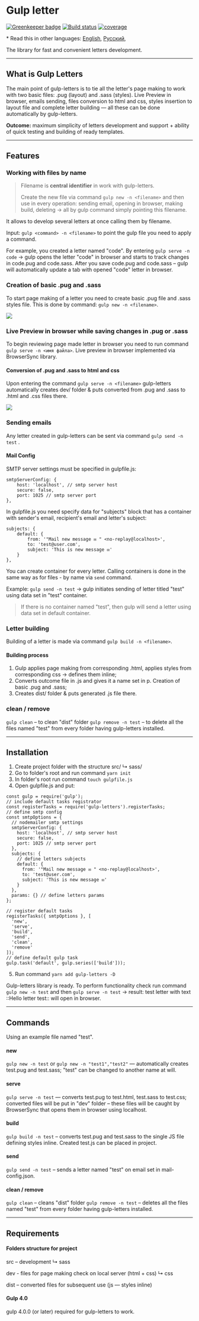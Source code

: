 # Gulp letter

[![Greenkeeper badge](https://badges.greenkeeper.io/andreymaznyak/gulp-letters.svg)](https://greenkeeper.io/)
[![Build status](https://travis-ci.org/andreymaznyak/gulp-letters.svg?branch=master)](https://travis-ci.org/andreymaznyak/gulp-letters)
[![coverage](https://codecov.io/gh/andreymaznyak/gulp-letters/branch/master/graph/badge.svg)](https://codecov.io/gh/andreymaznyak/gulp-letters)

\* Read this in other languages: [English](README.md), [Русский](README.ru.md),


The library for fast and convenient letters development.

- - - -

## What is Gulp Letters
The main point of gulp-letters is to tie all the letter's page making to work with two basic files: .pug (layout) and .sass (styles).
Live Preview in browser, emails sending, files conversion to html and css, styles insertion to layout file and complete letter building — all these can be done automatically by gulp-letters.

**Outcome:** maximum simplicity of letters development and support + ability of quick testing and building of ready templates.

- - - -

## Features

### Working with files by name

> Filename is **central identifier** in work with gulp-letters.  
>   
> Create the new file via command `gulp new -n <filename>`  and then use <filename> in every operation:  sending email, opening in browser, making build, deleting → all by gulp command simply pointing this filename.  

It allows to develop several letters at once calling them by filename.

Input: `gulp <command> -n <filename>`  to point the gulp file you need to apply a command.

For example, you created a letter named "code". By entering `gulp serve -n code` → gulp opens the letter "code" in browser and starts to track changes in code.pug and code.sass. After you save code.pug and code.sass – gulp will automatically update a tab with opened "code" letter in browser.

### Creation of basic .pug and .sass
To start page making of a letter you need to create basic .pug file and .sass styles file. This is done by command: 
`gulp new -n <filename>`. 

![](https://2.downloader.disk.yandex.ru/disk/516dc8f045902feb3bd57b4a97779b330ea5fda60cc63186c64d6bf524867761/5a7ae5f7/2ARVim4y-a6CucIAG6v67E24rqPXQEgq-0-_6oay5jmoLOcdHumhQz4vE3OlXKPBHwORYQLdLry7mxS0mbgQ6w%3D%3D?uid=0&filename=2018-02-07%2015.32.43.gif&disposition=inline&hash=&limit=0&content_type=image%2Fgif&fsize=39166&hid=016151aa5e4837f1780f689180acc5ed&media_type=image&tknv=v2&etag=97907788cdb5c1e4ae5bcc02076cee7e)

### Live Preview in browser while saving changes in .pug or .sass
To begin reviewing page made letter in browser you need to run command `gulp serve -n <имя файла>`. Live preview in browser implemented via BrowserSync library.

#### Conversion of .pug and .sass to html and css
Upon entering the command  `gulp serve -n <filename>`  gulp-letters automatically creates dev/ folder & puts converted from .pug and .sass to .html and .css files there.

![](https://1.downloader.disk.yandex.ru/disk/7c66857c18422903245e3731d481f6455960f9488f1ec4e5e9c8d1b409ec2937/5a7ae659/2ARVim4y-a6CucIAG6v67F3DMmsByVSJ-JqHwD-57CsMXdIkIv4w4YCOropc4xt7eU8hs7E7FxWX6zZvOhVTlw%3D%3D?uid=0&filename=2018-02-07%2015.53.21.gif&disposition=inline&hash=&limit=0&content_type=image%2Fgif&fsize=154337&hid=1e5801ca789854d808dd450ff1d08c90&media_type=image&tknv=v2&etag=857ab1293211688b2e823a16496db662)

### Sending emails
Any letter created in gulp-letters can be sent via command `gulp send -n test` .

#### Mail Config
SMTP server settings must be specified in gulpfile.js:
```
smtpServerConfig: {
	host: 'localhost', // smtp server host
	secure: false,
	port: 1025 // smtp server port
},
```

In gulpfile.js you need specify data for "subjects" block that has a container with sender's email, recipient's email and letter's subject:
```
subjects: {
	default: {
  		from: '"Mail new message ✉️ " <no-replay@localhost>',
		to: 'test@user.com',
		subject: 'This is new message ✉️'
	}
},
```

You can create container for every letter. Calling containers is done in the same way as for files - by name via `send` command.

Example: `gulp send -n test` → gulp initiates sending of letter titled "test" using data set in "test" container. 

> If there is no container named "test", then gulp will send a letter using data set in default container.  
 

### Letter building
Building of a letter is made via command `gulp build -n <filename>`.

#### Building process
1. Gulp applies page making from corresponding .html, applies styles from corresponding css → defines them inline;
2. Converts outcome file in .js and gives it a name set in p. Creation of basic .pug and .sass;
3. Creates dist/ folder & puts generated .js file there.

### clean / remove
`gulp clean` – to clean "dist" folder
`gulp remove -n test` – to delete all the files named "test" from every folder having gulp-letters installed.

- - - -

## Installation
1. Create project folder with the structure
src/
↳ sass/
2. Go to folder's root and run command  `yarn init`
3. In folder's root run command `touch gulpfile.js` 
4. Open gulpfile.js and put:
```
const gulp = require('gulp');
// include default tasks registrator
const registerTasks = require('gulp-letters').registerTasks;
// define smtp config
const smtpOptions = {
  // nodemailer smtp settings
  smtpServerConfig: {
    host: 'localhost', // smtp server host
    secure: false,
    port: 1025 // smtp server port
  },
  subjects: {
    // define letters subjects
    default: {
      from: '"Mail new message ✉️ " <no-replay@localhost>',
      to: 'test@user.com',
      subject: 'This is new message ✉️'
    }
  },
  params: {} // define letters params
};

// register default tasks
registerTasks({ smtpOptions }, [
  'new',
  'serve',
  'build',
  'send',
  'clean',
  'remove'
]);
// define default gulp task
gulp.task('default', gulp.series(['build']));
```
5. Run command `yarn add gulp-letters -D`

Gulp-letters library is ready.  To perform functionality check  run command `gulp new -n test` and then `gulp serve -n test` → result: test letter with text ::Hello letter test:: will open in browser.

- - - -

## Commands
Using an example file named "test".

#### new
`gulp new -n test` or `gulp new -n "test1","test2"` — automatically creates test.pug and test.sass; "test" can be changed to another name at will.

#### serve
`gulp serve -n test`  — converts test.pug to test.html,  test.sass to test.css; converted files will be put in "dev" folder – these files will be caught by BrowserSync that opens them in browser using localhost.

#### build
`gulp build -n test`  – converts test.pug and test.sass to the single JS file defining styles inline. Created test.js can be placed in project.

#### send
`gulp send -n test` – sends a letter named "test" on email set in mail-config.json.

#### clean / remove
`gulp clean` – cleans "dist" folder
`gulp remove -n test` – deletes all the files named "test" from every folder having gulp-letters installed.

- - - -

## Requirements

#### Folders structure for project

src – development
↳ sass

dev - files for page making check on local server (html + css)
↳ css

dist – converted files for subsequent use (js — styles inline)

#### Gulp 4.0
gulp 4.0.0 (or later) required for gulp-letters to work.
